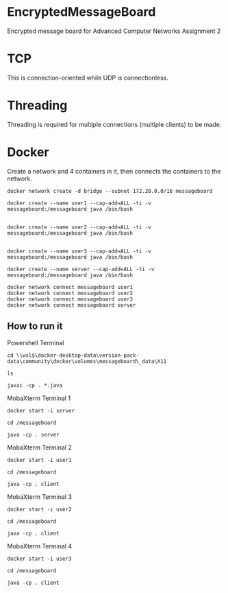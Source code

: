 # EncryptedMessageBoard
Encrypted message board for Advanced Computer Networks Assignment 2

# TCP
This is connection-oriented while UDP is connectionless. 

# Threading
Threading is required for multiple connections (multiple clients) to be made.

# Docker
Create a network and 4 containers in it, then connects the containers to the network.
```
docker network create -d bridge --subnet 172.20.0.0/16 messageboard

docker create --name user1 --cap-add=ALL -ti -v messageboard:/messageboard java /bin/bash


docker create --name user2 --cap-add=ALL -ti -v messageboard:/messageboard java /bin/bash


docker create --name user3 --cap-add=ALL -ti -v messageboard:/messageboard java /bin/bash

docker create --name server --cap-add=ALL -ti -v messageboard:/messageboard java /bin/bash

docker network connect messageboard user1
docker network connect messageboard user2
docker network connect messageboard user3
docker network connect messageboard server
```

## How to run it
Powershell Terminal
```
cd \\wsl$\docker-desktop-data\version-pack-data\community\docker\volumes\messageboard\_data\X11

ls

javac -cp . *.java
```
MobaXterm Terminal 1
```
docker start -i server

cd /messageboard

java -cp . server
```

MobaXterm Terminal 2
```
docker start -i user1

cd /messageboard

java -cp . client
```
MobaXterm Terminal 3
```
docker start -i user2

cd /messageboard

java -cp . client
```
MobaXterm Terminal 4
```
docker start -i user3

cd /messageboard

java -cp . client
```
